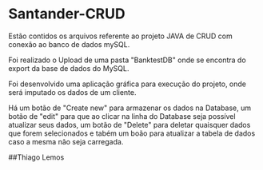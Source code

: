 # Santander-CRUD

Estão contidos os arquivos referente ao projeto JAVA de CRUD com conexão ao banco de dados mySQL.

Foi realizado o Upload de uma pasta "BanktestDB" onde se encontra do export da base de dados do MySQL.

Foi desenvolvido uma aplicação gráfica para execução do projeto, onde será imputado os dados de um cliente.

Há um botão de "Create new" para armazenar os dados na Database, um botão de "edit" para que ao clicar na linha do Database seja possível atualizar seus dados, um botão de "Delete" para deletar quaisquer dados que forem selecionados e tabém um boão para atualizar a tabela de dados caso a mesma não seja carregada.


##Thiago Lemos
